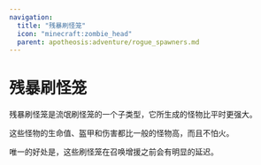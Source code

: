 ```yaml
---
navigation:
  title: "残暴刷怪笼"
  icon: "minecraft:zombie_head"
  parent: apotheosis:adventure/rogue_spawners.md
---
```


# 残暴刷怪笼

残暴刷怪笼是流氓刷怪笼的一个子类型，它所生成的怪物比平时更强大。

这些怪物的生命值、盔甲和伤害都比一般的怪物高，而且不怕火。

唯一的好处是，这些刷怪笼在召唤增援之前会有明显的延迟。

